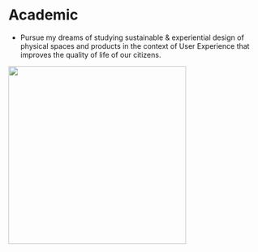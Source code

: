 # Academic 

- Pursue my dreams of studying sustainable & experiential design of physical spaces and products in the context of User Experience that improves the quality of life of our citizens.

<img src="https://plus.unsplash.com/premium_photo-1692951206850-0f9ff1abdbe0?ixlib=rb-4.0.3&ixid=M3wxMjA3fDB8MHxwaG90by1wYWdlfHx8fGVufDB8fHx8fA%3D%3D&auto=format&fit=crop&w=1978&q=80" height="350px">